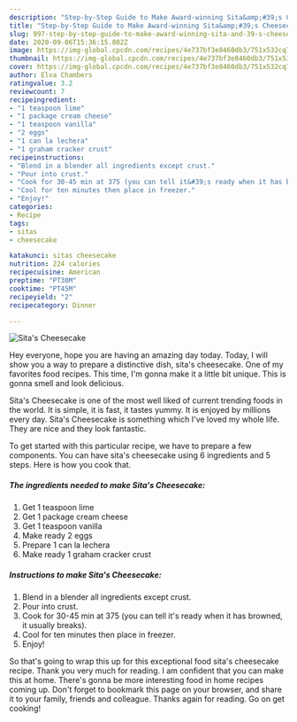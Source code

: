 ```yaml
---
description: "Step-by-Step Guide to Make Award-winning Sita&amp;#39;s Cheesecake"
title: "Step-by-Step Guide to Make Award-winning Sita&amp;#39;s Cheesecake"
slug: 997-step-by-step-guide-to-make-award-winning-sita-and-39-s-cheesecake
date: 2020-09-06T15:36:15.082Z
image: https://img-global.cpcdn.com/recipes/4e737bf3e8460db3/751x532cq70/sitas-cheesecake-recipe-main-photo.jpg
thumbnail: https://img-global.cpcdn.com/recipes/4e737bf3e8460db3/751x532cq70/sitas-cheesecake-recipe-main-photo.jpg
cover: https://img-global.cpcdn.com/recipes/4e737bf3e8460db3/751x532cq70/sitas-cheesecake-recipe-main-photo.jpg
author: Elva Chambers
ratingvalue: 3.2
reviewcount: 7
recipeingredient:
- "1 teaspoon lime"
- "1 package cream cheese"
- "1 teaspoon vanilla"
- "2 eggs"
- "1 can la lechera"
- "1 graham cracker crust"
recipeinstructions:
- "Blend in a blender all ingredients except crust."
- "Pour into crust."
- "Cook for 30-45 min at 375 (you can tell it&#39;s ready when it has browned, it usually breaks)."
- "Cool for ten minutes then place in freezer."
- "Enjoy!"
categories:
- Recipe
tags:
- sitas
- cheesecake

katakunci: sitas cheesecake 
nutrition: 224 calories
recipecuisine: American
preptime: "PT30M"
cooktime: "PT45M"
recipeyield: "2"
recipecategory: Dinner

---
```



![Sita&#39;s Cheesecake](https://img-global.cpcdn.com/recipes/4e737bf3e8460db3/751x532cq70/sitas-cheesecake-recipe-main-photo.jpg)

Hey everyone, hope you are having an amazing day today. Today, I will show you a way to prepare a distinctive dish, sita&#39;s cheesecake. One of my favorites food recipes. This time, I'm gonna make it a little bit unique. This is gonna smell and look delicious.

Sita&#39;s Cheesecake is one of the most well liked of current trending foods in the world. It is simple, it is fast, it tastes yummy. It is enjoyed by millions every day. Sita&#39;s Cheesecake is something which I've loved my whole life. They are nice and they look fantastic.




To get started with this particular recipe, we have to prepare a few components. You can have sita&#39;s cheesecake using 6 ingredients and 5 steps. Here is how you cook that.

<!--inarticleads1-->

##### The ingredients needed to make Sita&#39;s Cheesecake:

1. Get 1 teaspoon lime
1. Get 1 package cream cheese
1. Get 1 teaspoon vanilla
1. Make ready 2 eggs
1. Prepare 1 can la lechera
1. Make ready 1 graham cracker crust




<!--inarticleads2-->

##### Instructions to make Sita&#39;s Cheesecake:

1. Blend in a blender all ingredients except crust.
1. Pour into crust.
1. Cook for 30-45 min at 375 (you can tell it&#39;s ready when it has browned, it usually breaks).
1. Cool for ten minutes then place in freezer.
1. Enjoy!




So that's going to wrap this up for this exceptional food sita&#39;s cheesecake recipe. Thank you very much for reading. I am confident that you can make this at home. There's gonna be more interesting food in home recipes coming up. Don't forget to bookmark this page on your browser, and share it to your family, friends and colleague. Thanks again for reading. Go on get cooking!
